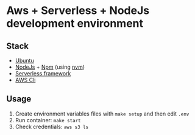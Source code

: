 # Aws + Serverless + NodeJs development environment

## Stack

- [Ubuntu](https://hub.docker.com/_/ubuntu)
- [NodeJs](https://nodejs.org/en/) + [Npm](https://www.npmjs.com/) (using [nvm](https://github.com/nvm-sh/nvm))
- [Serverless framework](https://www.serverless.com/)
- [AWS Cli](https://aws.amazon.com/cli/)

## Usage

1. Create environment variables files with `make setup` and then edit `.env`
2. Run container: `make start`
3. Check credentials: `aws s3 ls`
